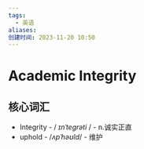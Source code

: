 ```yaml
---
tags:
  - 英语
aliases: 
创建时间: 2023-11-20 10:50
---
```

# Academic Integrity

## 核心词汇

- Integrity - / _ɪnˈteɡrəti_ / - n.诚实正直
- uphold - /_ʌpˈhəʊld_/ - 维护